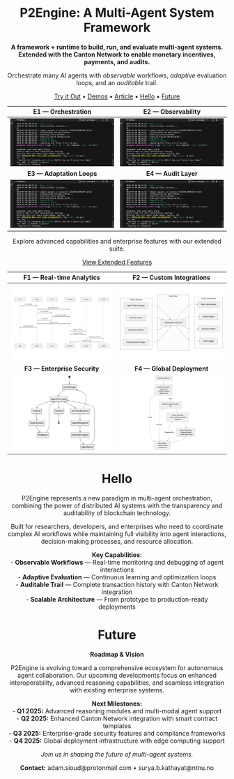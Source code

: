 <!-- Hero -->
<h1 align="center">P2Engine: A Multi-Agent System Framework</h1>
<p align="center"><strong>
A framework + runtime to build, run, and evaluate multi-agent systems. Extended with the Canton Network to enable monetary incentives, payments, and audits.
</strong></p>
<p align="center">
Orchestrate many AI agents with <i>observable</i> workflows, 
<i>adaptive</i> evaluation loops, and an <i>auditable</i> trail.
</p>
<p align="center">
<a href="/p2engine/">Try it Out</a> •
<a href="/demos">Demos</a> •
<a href="https://www.adamsioud.com/projects/p2engine.html">Article</a> •
<a href="#hello">Hello</a> •
<a href="#future">Future</a>
</p>

<div align="center">

| E1 — Orchestration | E2 — Observability |
| :----------------: | :----------------: |
| <div align="center"><img src="demos/banner.gif" alt="E1 Orchestration" width="320"></div> | <div align="center"><img src="demos/banner.gif" alt="E2 Observability" width="320"></div> |
| **E3 — Adaptation Loops** | **E4 — Audit Layer** |
| <div align="center"><img src="demos/banner.gif" alt="E3 Adaptation Loops" width="320"></div> | <div align="center"><img src="demos/banner.gif" alt="E4 Audit Layer" width="320"></div> |

</div>

<div align="center">
<p>Explore advanced capabilities and enterprise features with our extended suite.</p>
<a href="#extended-features">View Extended Features</a>
</div>

<div align="center">

| F1 — Real-time Analytics | F2 — Custom Integrations |
| :----------------------: | :----------------------: |
| <div align="center"><img src="p2engine/docs/execution-sequence.png" alt="F1 Real-time Analytics" width="320"></div> | <div align="center"><img src="p2engine/docs/observability-events.png" alt="F2 Custom Integrations" width="320"></div> |
| **F3 — Enterprise Security** | **F4 — Global Deployment** |
| <div align="center"><img src="p2engine/docs/orchestration-fsm.png" alt="F3 Enterprise Security" width="320"></div> | <div align="center"><img src="p2engine/docs/p2engine_transaction_flow.png" alt="F4 Global Deployment" width="320"></div> |

</div>

<h1 align="center">Hello</h1>

<div align="center">

<p>P2Engine represents a new paradigm in multi-agent orchestration, combining the power of distributed AI systems with the transparency and auditability of blockchain technology.</p>

<p>Built for researchers, developers, and enterprises who need to coordinate complex AI workflows while maintaining full visibility into agent interactions, decision-making processes, and resource allocation.</p>

<p><strong>Key Capabilities:</strong><br>
- <strong>Observable Workflows</strong> — Real-time monitoring and debugging of agent interactions<br>
- <strong>Adaptive Evaluation</strong> — Continuous learning and optimization loops<br>
- <strong>Auditable Trail</strong> — Complete transaction history with Canton Network integration<br>
- <strong>Scalable Architecture</strong> — From prototype to production-ready deployments</p>

</div>

<h1 align="center">Future</h1>

<div align="center">

<p><strong>Roadmap & Vision</strong></p>

<p>P2Engine is evolving toward a comprehensive ecosystem for autonomous agent collaboration. Our upcoming developments focus on enhanced interoperability, advanced reasoning capabilities, and seamless integration with existing enterprise systems.</p>

<p><strong>Next Milestones:</strong><br>
- <strong>Q1 2025:</strong> Advanced reasoning modules and multi-modal agent support<br>
- <strong>Q2 2025:</strong> Enhanced Canton Network integration with smart contract templates<br>
- <strong>Q3 2025:</strong> Enterprise-grade security features and compliance frameworks<br>
- <strong>Q4 2025:</strong> Global deployment infrastructure with edge computing support</p>

<p><em>Join us in shaping the future of multi-agent systems.</em></p>

</div>

<p align="center">
<strong>Contact:</strong> adam.sioud@protonmail.com • surya.b.kathayat@ntnu.no
</p>
